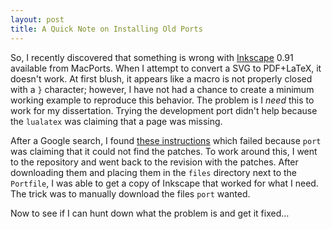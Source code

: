 ```yaml
---
layout: post
title: A Quick Note on Installing Old Ports
---
```


So, I recently discovered that something is wrong with [Inkscape] 0.91
available from MacPorts.  When I attempt to convert a SVG to PDF+LaTeX,
it doesn't work.  At first blush, it appears like a macro is not
properly closed with a `}` character; however, I have not had a chance
to create a minimum working example to reproduce this behavior.  The
problem is I _need_ this to work for my dissertation.  Trying the
development port didn't help because the `lualatex` was claiming that
a page was missing.

<!--break-->

After a Google search, I found [these instructions] which failed because
`port` was claiming that it could not find the patches.  To work around
this, I went to the repository and went back to the revision with the
patches.  After downloading them and placing them in the `files`
directory next to the `Portfile`, I was able to get a copy of Inkscape
that worked for what I need.  The trick was to manually download the
files `port` wanted.

Now to see if I can hunt down what the problem is and get it fixed…

[Inkscape]: https://inkscape.org/en/
[these instructions]: http://trac.macports.org/wiki/howto/InstallingOlderPort

